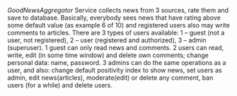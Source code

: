 *GoodNewsAggregator*
Service collects news from 3 sources, rate them and save to database. 
Basically, everybody sees news that have rating above some default value (as example 6 of 10) and registered users also may write comments to articles. 
There are 3 types of users available: 1 – guest (not a user, not registered), 2 – user (registered and authorized), 3 – admin (superuser). 
1 guest can only read news and comments. 
2 users can read, write, edit (in some time window) and delete own comments; change personal data: name, password. 
3 admins can do the same operations as a user, and also: change default positivity index to show news, set users as admin, edit news(articles), moderate(edit) or delete any comment, ban users (for a while) and delete users. 

